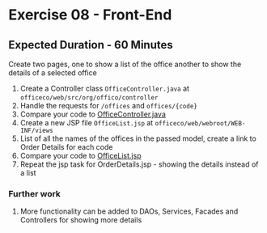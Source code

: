 # Exercise 08 - Front-End
## Expected Duration - 60 Minutes

Create two pages, one to show a list of the office another to show the details of a selected office

1. Create a Controller class `OfficeController.java` at `officeco/web/src/org/offico/controller`
2. Handle the requests for `/offices` and `offices/{code}`
3. Compare your code to [OfficeController.java](OfficeController.java)
4. Create a new JSP file `OfficeList.jsp` at `officeco/web/webroot/WEB-INF/views`
5. List of all the names of the offices in the passed model, create a link to Order Details for each code
6. Compare your code to [OfficeList.jsp](OfficeList.jsp)
7. Repeat the jsp task for OrderDetails.jsp -  showing the details instead of a list

### Further work

1. More functionality can be added to DAOs, Services, Facades and Controllers for showing more details
